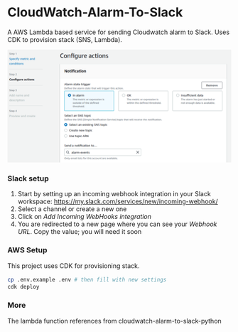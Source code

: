 # CloudWatch-Alarm-To-Slack

A AWS Lambda based service for sending Cloudwatch alarm to Slack. Uses CDK to provision stack (SNS, Lambda).

![Alt text](doc/set_cloudwatch_alarm_action.png "set action")

### Slack setup

1. Start by setting up an incoming webhook integration in your Slack workspace: https://my.slack.com/services/new/incoming-webhook/
2. Select a channel or create a new one
3. Click on *Add Incoming WebHooks integration*
4. You are redirected to a new page where you can see your *Webhook URL*. Copy the value; you will need it soon


### AWS Setup

This project uses CDK for provisioning stack.

```bash
cp .env.example .env # then fill with new settings
cdk deploy
```

### More

The lambda function references from cloudwatch-alarm-to-slack-python


